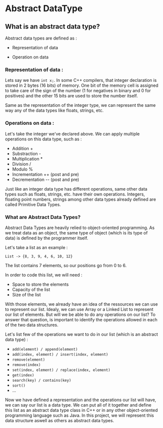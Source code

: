 # Abstract DataType


## What is an abstract data type?

Abstract data types are defined as :

- Representation of data

- Operation on data


### Representation of data :

Lets say we have `int x;`. In some C++ compilers, that integer declaration is stored in 2 bytes (16 bits) of memory.
One bit of the memory cell is assigned to take care of the sign of the number (1 for negatives in binary and 0 for positives) 
and the other 15 bits are used to store the number itself.

Same as the representation of the integer type, we can represent the same way any of the data types like floats, strings, etc.


### Operations on data :

Let's take the integer we've declared above. We can apply multiple operations on this data type, such as : 

- Addition +
- Substraction -
- Multiplication \*
- Division / 
- Modulo %
- Incrementation ++ (post and pre)
- Decrementation -- (post and pre)

Just like an integer data type has different operations, same other data types such as floats, strings, etc. have their own
operations. 
Integers, floating point numbers, strings among other data types already defined are called Primitive Data Types.

### What are Abstract Data Types?

Abstract Data Types are heavily relied to object-oriented programming. As we treat data as an object, the same type of object (which is its type of data)
is defined by the programmer itself. 

Let's take a list as an example : 

`List -> {8, 3, 9, 4, 6, 10, 12}`

The list contains 7 elements, so our positions go from 0 to 6.

In order to code this list, we will need :

- Space to store the elements
- Capacity of the list
- Size of the list

With those elements, we already have an idea of the ressources we can use to represent our list.
Idealy, we can use Array or a Linked List to represent our list of elements. But will we be able to do any operations on our list?
To answer that question, is important to identify the operations allowed in each of the two data structures.

Let's list few of the operations we want to do in our list (which is an abstract data type) : 

- ```add(element) / append(element)```
- ```add(index, element) / insert(index, element)```
- ```remove(element)```
- ```remove(index)```
- ```set(index, element) / replace(index, element)```
- ```get(index)```
- ```search(key) / contains(key)```
- ```sort()```
- ...

Now we have defined a representation and the operations our list will have, we can say our list is a data type. We can put all of it together and 
define this list as an abstract data type class in C++ or in any other object-oriented programming language such as Java. 
In this project, we will represent this data structure aswell as others as abstract data types. 


